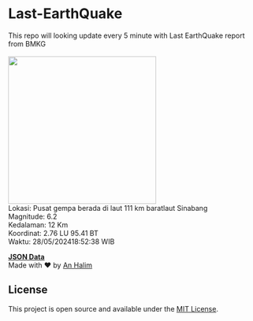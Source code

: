 # Last-EarthQuake
This repo will looking update every 5 minute with Last EarthQuake report from BMKG
<br>
<br>
<img src="https://static.bmkg.go.id/20240528185238.mmi.jpg" width="300"/>
<br>
Lokasi: Pusat gempa berada di laut 111 km baratlaut Sinabang <br>
Magnitude: 6.2 <br>
Kedalaman: 12 Km <br>
Koordinat: 2.76 LU 95.41 BT <br>
Waktu: 28/05/202418:52:38 WIB <br>

<a href="./data/data.json">**JSON Data**</a>
<br>
Made with ❤️ by <a href="https://github.com/an-halim">An Halim</a>
## License

This project is open source and available under the [MIT License](LICENSE).
